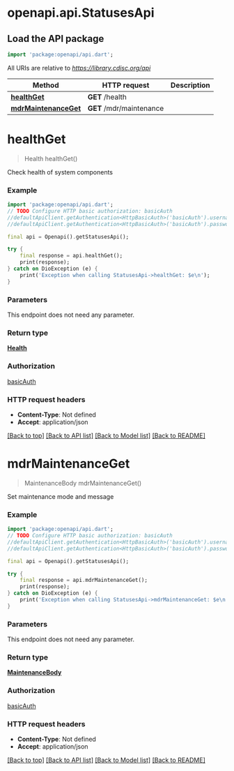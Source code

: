 # openapi.api.StatusesApi

## Load the API package
```dart
import 'package:openapi/api.dart';
```

All URIs are relative to *https://library.cdisc.org/api*

Method | HTTP request | Description
------------- | ------------- | -------------
[**healthGet**](StatusesApi.md#healthget) | **GET** /health | 
[**mdrMaintenanceGet**](StatusesApi.md#mdrmaintenanceget) | **GET** /mdr/maintenance | 


# **healthGet**
> Health healthGet()



Check health of system components

### Example
```dart
import 'package:openapi/api.dart';
// TODO Configure HTTP basic authorization: basicAuth
//defaultApiClient.getAuthentication<HttpBasicAuth>('basicAuth').username = 'YOUR_USERNAME'
//defaultApiClient.getAuthentication<HttpBasicAuth>('basicAuth').password = 'YOUR_PASSWORD';

final api = Openapi().getStatusesApi();

try {
    final response = api.healthGet();
    print(response);
} catch on DioException (e) {
    print('Exception when calling StatusesApi->healthGet: $e\n');
}
```

### Parameters
This endpoint does not need any parameter.

### Return type

[**Health**](Health.md)

### Authorization

[basicAuth](../README.md#basicAuth)

### HTTP request headers

 - **Content-Type**: Not defined
 - **Accept**: application/json

[[Back to top]](#) [[Back to API list]](../README.md#documentation-for-api-endpoints) [[Back to Model list]](../README.md#documentation-for-models) [[Back to README]](../README.md)

# **mdrMaintenanceGet**
> MaintenanceBody mdrMaintenanceGet()



Set maintenance mode and message

### Example
```dart
import 'package:openapi/api.dart';
// TODO Configure HTTP basic authorization: basicAuth
//defaultApiClient.getAuthentication<HttpBasicAuth>('basicAuth').username = 'YOUR_USERNAME'
//defaultApiClient.getAuthentication<HttpBasicAuth>('basicAuth').password = 'YOUR_PASSWORD';

final api = Openapi().getStatusesApi();

try {
    final response = api.mdrMaintenanceGet();
    print(response);
} catch on DioException (e) {
    print('Exception when calling StatusesApi->mdrMaintenanceGet: $e\n');
}
```

### Parameters
This endpoint does not need any parameter.

### Return type

[**MaintenanceBody**](MaintenanceBody.md)

### Authorization

[basicAuth](../README.md#basicAuth)

### HTTP request headers

 - **Content-Type**: Not defined
 - **Accept**: application/json

[[Back to top]](#) [[Back to API list]](../README.md#documentation-for-api-endpoints) [[Back to Model list]](../README.md#documentation-for-models) [[Back to README]](../README.md)

